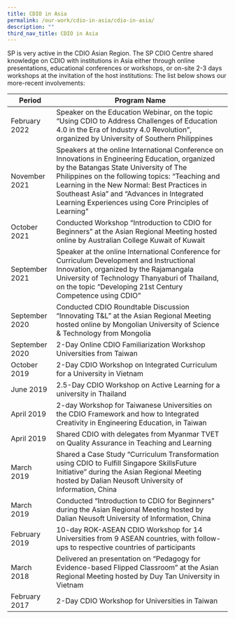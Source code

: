 ```yaml
---
title: CDIO in Asia
permalink: /our-work/cdio-in-asia/cdio-in-asia/
description: ""
third_nav_title: CDIO in Asia
---
```

SP is very active in the CDIO Asian Region. The SP CDIO Centre shared knowledge on CDIO with institutions in Asia either through online presentations, educational conferences or workshops, or on-site 2-3 days workshops at the invitation of the host institutions: The list below shows our more-recent involvements:



| Period | Program Name |
| -------- | -------- |
| February 2022     | Speaker on the Education Webinar, on the topic “Using CDIO to Address Challenges of Education 4.0 in the Era of Industry 4.0 Revolution”, organized by University of Southern Philippines     |
| November 2021     | Speakers at the online International Conference on Innovations in Engineering Education, organized by the Batangas State University of The Philippines on the following topics: “Teaching and Learning in the New Normal: Best Practices in Southeast Asia” and “Advances in Integrated Learning Experiences using Core Principles of Learning”    |
| October 2021     | Conducted Workshop “Introduction to CDIO for Beginners” at the Asian Regional Meeting hosted online by Australian College Kuwait of Kuwait   |
| September 2021     | Speaker at the online International Conference for Curriculum Development and Instructional Innovation, organized by the Rajamangala University of Technology Thanyaburi of Thailand, on the topic “Developing 21st Century Competence using CDIO”   |
| September 2020     | Conducted CDIO Roundtable Discussion “Innovating T&L” at the Asian Regional Meeting hosted online by Mongolian University of Science & Technology from Mongolia   |
| September 2020     | 2-Day Online CDIO Familiarization Workshop Universities from Taiwan   |
| October 2019     | 2-Day CDIO Workshop on Integrated Curriculum for a University in Vietnam   |
| June 2019     | 2.5-Day CDIO Workshop on Active Learning for a university in Thailand   |
| April 2019     | 2-day Workshop for Taiwanese Universities on the CDIO Framework and how to Integrated Creativity in Engineering Education, in Taiwan   |
| April 2019     | Shared CDIO with delegates from Myanmar TVET on Quality Assurance in Teaching and Learning   |
| March 2019     | Shared a Case Study “Curriculum Transformation using CDIO to Fulfill Singapore SkillsFuture Initiative” during the Asian Regional Meeting hosted by Dalian Neusoft University of Information, China    |
| March 2019     | Conducted “Introduction to CDIO for Beginners” during the Asian Regional Meeting hosted by Dalian Neusoft University of Information, China   |
| February 2019     | 10-day ROK-ASEAN CDIO Workshop for 14 Universities from 9 ASEAN countries, with follow-ups to respective countries of participants   |
| March 2018     | Delivered an presentation on “Pedagogy for Evidence-based Flipped Classroom” at the Asian Regional Meeting hosted by Duy Tan University in Vietnam   |
| February 2017     | 2-Day CDIO Workshop for Universities in Taiwan   |